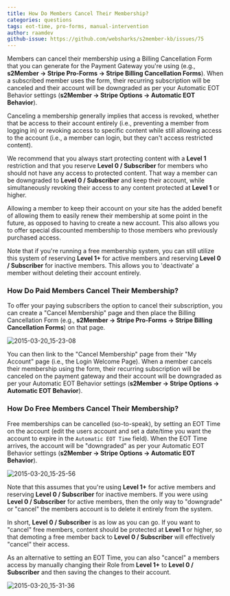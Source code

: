 ```yaml
---
title: How Do Members Cancel Their Membership?
categories: questions
tags: eot-time, pro-forms, manual-intervention
author: raamdev
github-issue: https://github.com/websharks/s2member-kb/issues/75
---
```


Members can cancel their membership using a Billing Cancellation Form that you can generate for the Payment Gateway you're using (e.g., **s2Member → Stripe Pro-Forms → Stripe Billing Cancellation Forms**). When a subscribed member uses the form, their recurring subscription will be canceled and their account will be downgraded as per your Automatic EOT Behavior settings (**s2Member → Stripe Options → Automatic EOT Behavior**). 

Canceling a membership generally implies that access is revoked, whether that be access to their account entirely (i.e., preventing a member from logging in) or revoking access to specific content while still allowing access to the account (i.e., a member can login, but they can't access restricted content).

We recommend that you always start protecting content with a **Level 1** restriction and that you reserve **Level 0 / Subscriber** for members who should not have any access to protected content. That way a member can be downgraded to **Level 0 / Subscriber** and keep their account, while simultaneously revoking their access to any content protected at **Level 1** or higher.

Allowing a member to keep their account on your site has the added benefit of allowing them to easily renew their membership at some point in the future, as opposed to having to create a new account. This also allows you to offer special discounted membership to those members who previously purchased access.

Note that if you're running a free membership system, you can still utilize this system of reserving **Level 1+** for active members and reserving **Level 0 / Subscriber** for inactive members. This allows you to 'deactivate' a member without deleting their account entirely.

### How Do Paid Members Cancel Their Membership?

To offer your paying subscribers the option to cancel their subscription, you can create a "Cancel Membership" page and then place the Billing Cancellation Form (e.g., **s2Member → Stripe Pro-Forms → Stripe Billing Cancellation Forms**) on that page.

![2015-03-20_15-23-08](https://cloud.githubusercontent.com/assets/53005/6759284/3d007604-cf15-11e4-9c5c-f673a90ec415.png)

You can then link to the "Cancel Membership" page from their "My Account" page (i.e., the Login Welcome Page). When a member cancels their membership using the form, their recurring subscription will be canceled on the payment gateway and their account will be downgraded as per your Automatic EOT Behavior settings (**s2Member → Stripe Options → Automatic EOT Behavior**). 

### How Do Free Members Cancel Their Membership?

Free memberships can be cancelled (so-to-speak), by setting an EOT Time on the account (edit the users account and set a date/time you want the account to expire in the `Automatic EOT Time` field). When the EOT Time arrives, the account will be "downgraded" as per your Automatic EOT Behavior settings (**s2Member → Stripe Options → Automatic EOT Behavior**).

![2015-03-20_15-25-56](https://cloud.githubusercontent.com/assets/53005/6759400/234b42b0-cf16-11e4-913c-87c47dbc1022.png)

Note that this assumes that you're using **Level 1+** for active members and reserving **Level 0 / Subscriber** for inactive members. If you were using **Level 0 / Subscriber** for active members, then the only way to "downgrade" or "cancel" the members account is to delete it entirely from the system.

In short, **Level 0 / Subscriber** is as low as you can go. If you want to "cancel" free members, content should be protected at **Level 1** or higher, so that demoting a free member back to **Level 0 / Subscriber** will effectively "cancel" their access.

As an alternative to setting an EOT Time, you can also "cancel" a members access by manually changing their Role from **Level 1+** to **Level 0 / Subscriber** and then saving the changes to their account.

![2015-03-20_15-31-36](https://cloud.githubusercontent.com/assets/53005/6759411/38ffa97a-cf16-11e4-8d82-5653d762a5d0.png)